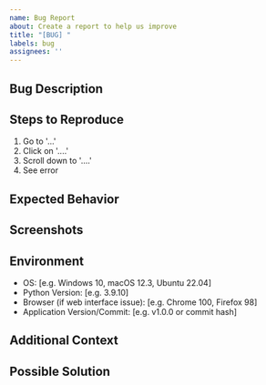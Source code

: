 ```yaml
---
name: Bug Report
about: Create a report to help us improve
title: "[BUG] "
labels: bug
assignees: ''
---
```


## Bug Description
<!-- A clear and concise description of what the bug is -->

## Steps to Reproduce
<!-- Steps to reproduce the behavior -->
1. Go to '...'
2. Click on '....'
3. Scroll down to '....'
4. See error

## Expected Behavior
<!-- A clear and concise description of what you expected to happen -->

## Screenshots
<!-- If applicable, add screenshots to help explain your problem -->

## Environment
<!-- Please complete the following information -->
 - OS: [e.g. Windows 10, macOS 12.3, Ubuntu 22.04]
 - Python Version: [e.g. 3.9.10]
 - Browser (if web interface issue): [e.g. Chrome 100, Firefox 98]
 - Application Version/Commit: [e.g. v1.0.0 or commit hash]

## Additional Context
<!-- Add any other context about the problem here -->

## Possible Solution
<!-- If you have suggestions on how to fix the issue, please describe them here -->